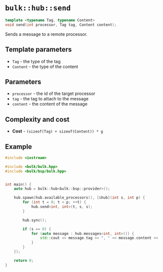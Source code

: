 # `bulk::hub::send`

```cpp
template <typename Tag, typename Content>
void send(int processor, Tag tag, Content content);
```

Sends a message to a remote processor.

## Template parameters

* `Tag` - the type of the tag
* `Content` - the type of the content

## Parameters

* `processor` - the id of the target processor
* `tag` - the tag to attach to the message
* `content` - the content of the message

## Complexity and cost

* **Cost** - `(sizeof(Tag) + sizeof(Content)) * g`

## Example

```cpp
#include <iostream>

#include <bulk/bulk.hpp>
#include <bulk/bsp/bulk.hpp>


int main() {
    auto hub = bulk::hub<bulk::bsp::provider>();

    hub.spawn(hub.available_processors(), [&hub](int s, int p) {
        for (int t = 0; t < p; ++t) {
            hub.send<int, int>(t, s, s);
        }

        hub.sync();

        if (s == 0) {
            for (auto message : hub.messages<int, int>()) {
                std::cout << message.tag << ", " << message.content << std::endl;
            }
        }
    });

    return 0;
}
```
